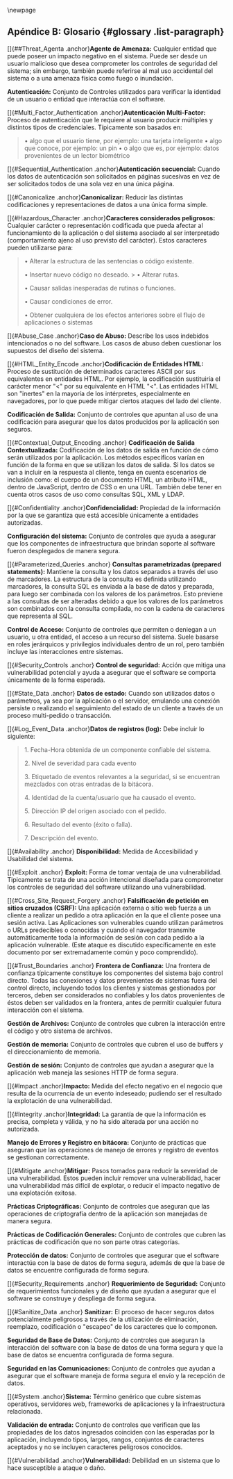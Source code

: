 \newpage
## Apéndice B: Glosario {#glossary .list-paragraph}

[]{##Threat_Agenta .anchor}**Agente de Amenaza:** Cualquier entidad que
puede poseer un impacto negativo en el sistema. Puede ser desde un
usuario malicioso que desea comprometer los controles de seguridad del
sistema; sin embargo, también puede referirse al mal uso accidental del
sistema o a una amenaza física como fuego o inundación.

**Autenticación:** Conjunto de Controles utilizados para verificar la
identidad de un usuario o entidad que interactúa con el software.

[]{#Multi_Factor_Authentication .anchor}**Autenticación Multi-Factor:**
Proceso de autenticación que le requiere al usuario producir múltiples y
distintos tipos de credenciales. Típicamente son basados en:

> • algo que el usuario tiene, por ejemplo: una tarjeta inteligente
> • algo que conoce, por ejemplo: un pin
> • o algo que es, por ejemplo: datos provenientes de un lector biométrico

[]{#Sequential_Authentication .anchor}**Autenticación secuencial:** Cuando
los datos de autenticación son solicitados en páginas sucesivas en vez de
ser solicitados todos de una sola vez en una única página.

[]{#Canonicalize .anchor}**Canonicalizar:** Reducir las distintas
    codificaciones y representaciones de datos a una única forma simple.

[]{#Hazardous_Character .anchor}**Caracteres considerados peligrosos:**
    Cualquier carácter o representación codificada que pueda afectar al
    funcionamiento de la aplicación o del sistema asociado al ser interpretado
    (comportamiento  ajeno al uso previsto del carácter). Estos caracteres pueden
    utilizarse para:

> • Alterar la estructura de las sentencias o código existente.
>
> • Insertar nuevo código no deseado. >
> • Alterar rutas.
>
> • Causar salidas inesperadas de rutinas o funciones.
>
> • Causar condiciones de error.
>
> • Obtener cualquiera de los efectos anteriores sobre el flujo de aplicaciones
> o sistemas

[]{#Abuse_Case .anchor}**Caso de Abuso:** Describe los usos indebidos
    intencionados o no del software. Los casos de abuso deben cuestionar los
    supuestos del diseño del sistema.

[]{#HTML_Entity_Encode .anchor}**Codificación de Entidades HTML:** Proceso de
    sustitución de determinados caracteres ASCII por sus equivalentes en
    entidades HTML. Por ejemplo, la codificación sustituiría el carácter menor
    \"\<\" por su equivalente en HTML \"&lt;\". Las entidades HTML son \"inertes\" en la mayoría de los intérpretes, especialmente en navegadores, por lo que puede mitigar ciertos ataques del lado del cliente.

**Codificación de Salida:** Conjunto de controles que apuntan al uso de una
    codificación para asegurar que los datos producidos por la aplicación son
    seguros.

[]{#Contextual_Output_Encoding .anchor} **Codificación de Salida Contextualizada:**
    Codificación de los datos de salida en función de cómo serán utilizados
    por la aplicación. Los métodos específicos varían en función de la forma en
    que se utilizan los datos de salida. Si los datos se van a incluir en la
    respuesta al cliente, tenga en cuenta escenarios de inclusión como: el
    cuerpo de un documento HTML, un atributo HTML, dentro de JavaScript, dentro
    de CSS o en una URL. También debe tener en cuenta otros casos de uso como
    consultas SQL, XML y LDAP.

[]{#Confidentiality .anchor}**Confidencialidad:** Propiedad de la información
    por la que se garantiza que está accesible únicamente a entidades
    autorizadas.

**Configuración del sistema:** Conjunto de controles que ayuda a asegurar que
    los componentes de infraestructura que brindan soporte al software fueron
    desplegados de manera segura.

[]{#Parameterized_Queries .anchor}
    **Consultas parametrizadas (prepared statements):** Mantiene la consulta
    y los datos separados a través del uso de marcadores. La estructura de la
    consulta es definida utilizando marcadores, la consulta SQL es enviada a la
    base de datos y preparada, para luego ser combinada con los valores de los
    parámetros. Esto previene a las consultas de ser alteradas debido a que los
    valores de los parámetros son combinados con la consulta compilada, no con
    la cadena de caracteres que representa al SQL.

**Control de Acceso:** Conjunto de controles que permiten o deniegan a un
    usuario, u otra entidad, el acceso a un recurso del sistema. Suele basarse
    en roles jerárquicos y privilegios individuales dentro de un rol, pero
    también incluye las interacciones entre sistemas.

[]{#Security_Controls .anchor} **Control de seguridad:** Acción que mitiga una
    vulnerabilidad potencial y ayuda a asegurar que el software se comporta
    únicamente de la forma esperada.

[]{#State_Data .anchor} **Datos de estado:** Cuando son utilizados datos o
    parámetros, ya sea por la aplicación o el servidor, emulando una conexión
    persiste o realizando el seguimiento del estado de un cliente a través de
    un proceso multi-pedido o transacción.

[]{#Log_Event_Data .anchor}**Datos de registros (log):** Debe incluir lo siguiente:

> 1\. Fecha-Hora obtenida de un componente confiable del sistema.
>
> 2\. Nivel de severidad para cada evento
>
> 3\. Etiquetado de eventos relevantes a la seguridad, si se encuentran
> mezclados con otras entradas de la bitácora.
>
> 4\. Identidad de la cuenta/usuario que ha causado el evento.
>
> 5\. Dirección IP del origen asociado con el pedido.
>
> 6\. Resultado del evento (éxito o falla).
>
> 7\. Descripción del evento.

[]{#Availability .anchor} **Disponibilidad:** Medida de Accesibilidad y
    Usabilidad del sistema.

[]{#Exploit .anchor} **Exploit:** Forma de tomar ventaja de una vulnerabilidad.
    Tipicamente se trata de una acción intencional diseñada para comprometer
    los controles de seguridad del software utilizando una vulnerabilidad.

[]{#Cross_Site_Request_Forgery .anchor}
    **Falsificación de petición en sitios cruzados (CSRF):** Una aplicación
    externa o sitio web fuerza a un cliente a realizar un pedido a otra
    aplicación en la que el cliente posee una sesión activa. Las Aplicaciones
    son vulnerables cuando utilizan parámetros o URLs predecibles o conocidas y
    cuando el navegador transmite automáticamente toda la información de sesión
    con cada pedido a la aplicación vulnerable. (Este ataque es discutido
    específicamente en este documento por ser extremadamente común y poco
    comprendido).

[]{#Trust_Boundaries .anchor} **Frontera de Confianza:** Una frontera de
    confianza típicamente constituye los componentes del sistema bajo control
    directo. Todas las conexiones y datos prevenientes de sistemas fuera del
    control directo, incluyendo todos los clientes y sistemas gestionados por
    terceros, deben ser considerados no confiables y los datos provenientes de
    éstos deben ser validados en la frontera, antes de permitir cualquier
    futura interacción con el sistema.

**Gestión de Archivos:** Conjunto de controles que cubren la interacción
    entre el código y otro sistema de archivos.

**Gestión de memoria:** Conjunto de controles que cubren el uso de buffers y el
    direccionamiento de memoria.

**Gestión de sesión:** Conjunto de controles que ayudan a asegurar que la
    aplicación web maneja las sesiones HTTP de forma segura.

[]{#Impact .anchor}**Impacto:** Medida del efecto negativo en el negocio que
    resulta de la ocurrencia de un evento indeseado; pudiendo ser el resultado
    la explotación de una vulnerabilidad.

[]{#Integrity .anchor}**Integridad:** La garantía de que la información es
    precisa, completa y válida, y no ha sido alterada por una acción no
    autorizada.

**Manejo de Errores y Registro en bitácora:** Conjunto de prácticas que
    aseguran que las operaciones de manejo de errores y registro de eventos se
    gestionan correctamente.

[]{#Mitigate .anchor}**Mitigar:** Pasos tomados para reducir la severidad de
    una vulnerabilidad. Estos pueden incluir remover una vulnerabilidad, hacer
    una vulnerabilidad más difícil de explotar, o reducir el impacto negativo
    de una explotación exitosa.

**Prácticas Criptográficas:** Conjunto de controles que aseguran que las
    operaciones de criptografía dentro de la aplicación son manejadas de manera
    segura.

**Prácticas de Codificación Generales:** Conjunto de controles que cubren las
    prácticas de codificación que no son parte otras categorías.

**Protección de datos:** Conjunto de controles que asegurar que el software
    interactúa con la base de datos de forma segura, además de que la base de
    datos se encuentre configurada de forma segura.

[]{#Security_Requirements .anchor} **Requerimiento de Seguridad:** Conjunto de
    requerimientos funcionales y de diseño que ayudan a asegurar que el
    software se construye y despliega de forma segura.

[]{#Sanitize_Data .anchor} **Sanitizar:** El proceso de hacer seguros datos
    potencialmente peligrosos a través de la utilización de eliminación,
    reemplazo, codificación o \"escapeo\" de los caracteres que lo componen.

**Seguridad de Base de Datos:** Conjunto de controles que aseguran la
    interacción del software con la base de datos de una forma segura y que la
    base de datos se encuentra configurada de forma segura.

**Seguridad en las Comunicaciones:** Conjunto de controles que ayudan a
    asegurar que el software maneja de forma segura el envío y la recepción de
    datos.

[]{#System .anchor}**Sistema:** Término genérico que cubre sistemas operativos,
    servidores web, frameworks de aplicaciones y la infraestructura
    relacionada.

**Validación de entrada:** Conjunto de controles que verifican que las
    propiedades de los datos ingresados coinciden con las esperadas por la
    aplicación, incluyendo tipos, largos, rangos, conjuntos de caracteres
    aceptados y no se incluyen caracteres peligrosos conocidos.

[]{#Vulnerabilidad .anchor}**Vulnerabilidad:** Debilidad en un sistema que lo
    hace susceptible a ataque o daño.
